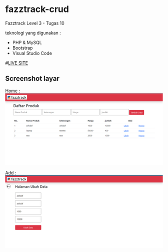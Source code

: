 # fazztrack-crud
Fazztrack Level 3 - Tugas 10

teknologi yang digunakan :
  - PHP & MySQL
  - Bootstrap
  - Visual Studio Code

#[LIVE SITE](http://fazztrack.epizy.com/index.php)

## Screenshot layar
Home :
![Home Interface](ss1.png "Home")

Add :
![Add Interface](ss2.png "Add")

